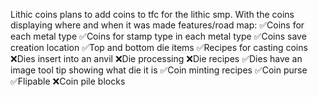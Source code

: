 Lithic coins plans to add coins to tfc for the lithic smp. With the coins displaying where and when it was made
features/road map:
  ✅Coins for each metal type
  ✅Coins for stamp type in each metal type
  ✅Coins save creation location
  ✅Top and bottom die items
  ✅Recipes for casting coins
  ❌Dies insert into an anvil
  ❌Die processing
  ❌Die recipes
  ✅Dies have an image tool tip showing what die it is
  ✅Coin minting recipes
  ✅Coin purse
  ✅Flipable
  ❌Coin pile blocks
